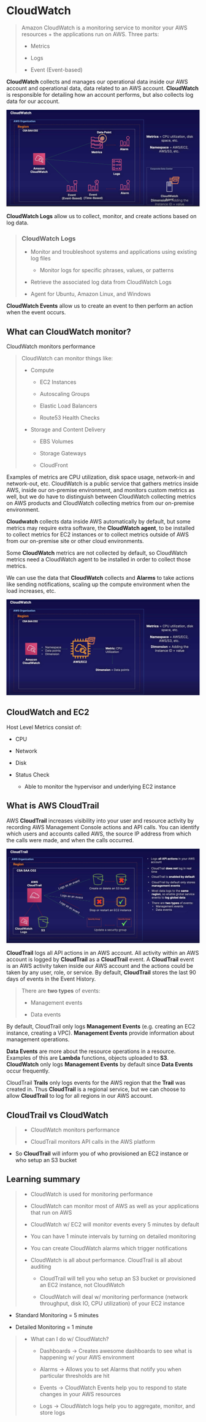 # CloudWatch

> Amazon CloudWatch is a monitoring service to monitor your AWS resources + the applications run on AWS. Three parts:
>
> * Metrics
>
> * Logs
>
> * Event (Event-based)

**CloudWatch** collects and manages our operational data inside our AWS account and operational data, data related to an AWS account. **CloudWatch** is responsible for detailing how an account performs, but also collects log data for our account.

![Fig. 1 CloudWatch overview](../../../../img/SAA-CO2/elastic-compute-cloud/cloudwatch/diagram-i.png)

**CloudWatch Logs** allow us to collect, monitor, and create actions based on log data.

> ### CloudWatch Logs
>
> * Monitor and troubleshoot systems and applications using existing log files
>
>   * Monitor logs for specific phrases, values, or patterns
>
> * Retrieve the associated log data from CloudWatch Logs
>
> * Agent for Ubuntu, Amazon Linux, and Windows

**CloudWatch Events** allow us to create an event to then perform an action when the event occurs.

## What can CloudWatch monitor?

CloudWatch monitors performance

> CloudWatch can monitor things like:
>
> * Compute
>
>    * EC2 Instances
>
>    * Autoscaling Groups
>
>    * Elastic Load Balancers
>
>    * Route53 Health Checks
>
> * Storage and Content Delivery
>
>    * EBS Volumes
>
>    * Storage Gateways
>
>    * CloudFront

Examples of metrics are CPU utilization, disk space usage, network-in and network-out, etc. CloudWatch is a public service that gathers metrics inside AWS, inside our on-premise environment, and monitors custom metrics as well, but we do have to distinguish between CloudWatch collecting metrics on AWS products and CloudWatch collecting metrics from our on-premise environment.

**Cloudwatch** collects data inside AWS automatically by default, but some metrics may require extra software, the **CloudWatch agent**, to be installed to collect metrics for EC2 instances or to collect metrics outside of AWS from our on-premise site or other cloud environments.

Some **CloudWatch** metrics are not collected by default, so CloudWatch metrics need a CloudWatch agent to be installed in order to collect those metrics.

We can use the data that **CloudWatch** collects and **Alarms** to take actions like sending notifications, scaling up the compute environment when the load increases, etc.

![Fig. 2 CloudWatch dimension](../../../../img/SAA-CO2/elastic-compute-cloud/cloudwatch/diagram-ii.png)

## CloudWatch and EC2

Host Level Metrics consist of:

* CPU

* Network

* Disk

* Status Check

    * Able to monitor the hypervisor and underlying EC2 instance

## What is AWS CloudTrail

AWS **CloudTrail** increases visibility into your user and resource activity by recording AWS Management Console actions and API calls. You can identify which users and accounts called AWS, the source IP address from which the calls were made, and when the calls occurred.

![Fig. 3 CloudTrail](../../../../img/SAA-CO2/elastic-compute-cloud/cloudwatch/diagram-iii.png)

**CloudTrail** logs all API actions in an AWS account. All activity within an AWS account is logged by **CloudTrail** as a **CloudTrail** event. A **CloudTrail** event is an AWS activity taken inside our AWS account and the actions could be taken by any user, role, or service. By default, **CloudTrail** stores the last 90 days of events in the Event History.

> There are **two types** of events:
>
> * Management events
>
> * Data events

By default, CloudTrail only logs **Management Events** (e.g. creating an EC2 instance, creating a VPC). **Management Events** provide information about management operations.

**Data Events** are more about the resource operations in a resource. Examples of this are **Lambda** functions, objects uploaded to **S3**. **CloudWatch** only logs **Management Events** by default since **Data Events** occur frequently.

CloudTrail **Trails** only logs events for the AWS region that the **Trail** was created in. Thus **CloudTrail** is a regional service, but we can choose to allow **CloudTrail** to log for all regions in our AWS account.

## CloudTrail vs CloudWatch

> * CloudWatch monitors performance
>
> * CloudTrail monitors API calls in the AWS platform

* So **CloudTrail** will inform you of who provisioned an EC2 instance or who setup an S3 bucket

## Learning summary

> * CloudWatch is used for monitoring performance
>
> * CloudWatch can monitor most of AWS as well as your applications that run on AWS
>
> * CloudWatch w/ EC2 will monitor events every 5 minutes by default
>
> * You can have 1 minute intervals by turning on detailed monitoring
>
> * You can create CloudWatch alarms which trigger notifications
>
> * CloudWatch is all about performance. CloudTrail is all about auditing
>
>   * CloudTrail will tell you who setup an S3 bucket or provisioned an EC2 instance, not CloudWatch
>
>   * CloudWatch will deal w/ monitoring performance (network throughput, disk IO, CPU utilization) of your EC2 instance

* Standard Monitoring = 5 minutes

* Detailed Monitoring = 1 minute

> * What can I do w/ CloudWatch?
>
>   * Dashboards → Creates awesome dashboards to see what is happening w/ your AWS environment
>
>   * Alarms → Allows you to set Alarms that notify you when particular thresholds are hit
>
>   * Events → CloudWatch Events help you to respond to state changes in your AWS resources
>
>   * Logs → CloudWatch logs help you to aggregate, monitor, and store logs
